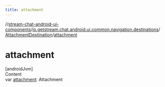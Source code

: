 ```yaml
---
title: attachment
---
```

//[stream-chat-android-ui-components](../../../index.md)/[io.getstream.chat.android.ui.common.navigation.destinations](../index.md)/[AttachmentDestination](index.md)/[attachment](attachment.md)



# attachment  
[androidJvm]  
Content  
var [attachment](attachment.md): Attachment  



